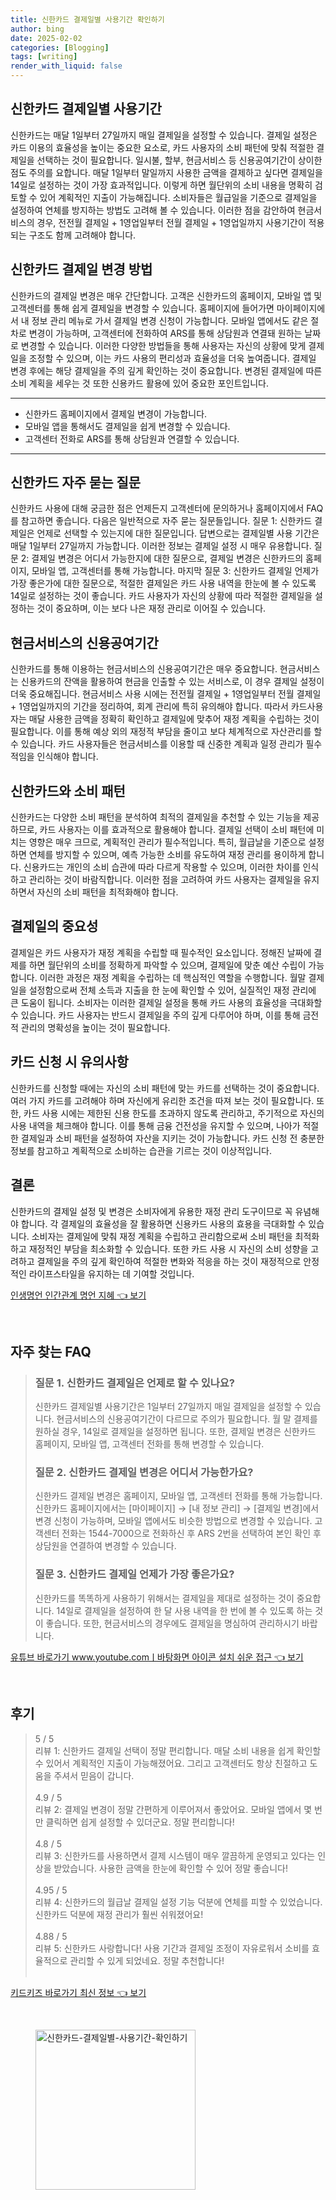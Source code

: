 ```yaml
---
title: 신한카드 결제일별 사용기간 확인하기
author: bing
date: 2025-02-02
categories: [Blogging]
tags: [writing]
render_with_liquid: false
---
```



<h2 id='신한카드_결제일별_사용기간'>신한카드 결제일별 사용기간</h2>

<p>신한카드는 매달 1일부터 27일까지 매일 결제일을 설정할 수 있습니다. 결제일 설정은 카드 이용의 효율성을 높이는 중요한 요소로, 카드 사용자의 소비 패턴에 맞춰 적절한 결제일을 선택하는 것이 필요합니다. 일시불, 할부, 현금서비스 등 신용공여기간이 상이한 점도 주의를 요합니다. 매달 1일부터 말일까지 사용한 금액을 결제하고 싶다면 결제일을 14일로 설정하는 것이 가장 효과적입니다. 이렇게 하면 월단위의 소비 내용을 명확히 검토할 수 있어 계획적인 지출이 가능해집니다. 소비자들은 월급일을 기준으로 결제일을 설정하여 연체를 방지하는 방법도 고려해 볼 수 있습니다. 이러한 점을 감안하여 현금서비스의 경우, 전전월 결제일 + 1영업일부터 전월 결제일 + 1영업일까지 사용기간이 적용되는 구조도 함께 고려해야 합니다.</p>

<h2 id='신한카드_결제일_변경방법'>신한카드 결제일 변경 방법</h2>

<p>신한카드의 결제일 변경은 매우 간단합니다. 고객은 신한카드의 홈페이지, 모바일 앱 및 고객센터를 통해 쉽게 결제일을 변경할 수 있습니다. 홈페이지에 들어가면 마이페이지에서 내 정보 관리 메뉴로 가서 결제일 변경 신청이 가능합니다. 모바일 앱에서도 같은 절차로 변경이 가능하며, 고객센터에 전화하여 ARS를 통해 상담원과 연결돼 원하는 날짜로 변경할 수 있습니다. 이러한 다양한 방법들을 통해 사용자는 자신의 상황에 맞게 결제일을 조정할 수 있으며, 이는 카드 사용의 편리성과 효율성을 더욱 높여줍니다. 결제일 변경 후에는 해당 결제일을 주의 깊게 확인하는 것이 중요합니다. 변경된 결제일에 따른 소비 계획을 세우는 것 또한 신용카드 활용에 있어 중요한 포인트입니다.</p>

<hr />

<ul>
    <li>신한카드 홈페이지에서 결제일 변경이 가능합니다.</li>
    <li>모바일 앱을 통해서도 결제일을 쉽게 변경할 수 있습니다.</li>
    <li>고객센터 전화로 ARS를 통해 상담원과 연결할 수 있습니다.</li>
</ul>

<hr />

<h2 id='신한카드_자주_묻는_질문'>신한카드 자주 묻는 질문</h2>

<p>신한카드 사용에 대해 궁금한 점은 언제든지 고객센터에 문의하거나 홈페이지에서 FAQ를 참고하면 좋습니다. 다음은 일반적으로 자주 묻는 질문들입니다. 질문 1: 신한카드 결제일은 언제로 선택할 수 있는지에 대한 질문입니다. 답변으로는 결제일별 사용 기간은 매달 1일부터 27일까지 가능합니다. 이러한 정보는 결제일 설정 시 매우 유용합니다. 질문 2: 결제일 변경은 어디서 가능한지에 대한 질문으로, 결제일 변경은 신한카드의 홈페이지, 모바일 앱, 고객센터를 통해 가능합니다. 마지막 질문 3: 신한카드 결제일 언제가 가장 좋은가에 대한 질문으로, 적절한 결제일은 카드 사용 내역을 한눈에 볼 수 있도록 14일로 설정하는 것이 좋습니다. 카드 사용자가 자신의 상황에 따라 적절한 결제일을 설정하는 것이 중요하며, 이는 보다 나은 재정 관리로 이어질 수 있습니다.</p>

<h2 id='현금서비스_신용공여기간'>현금서비스의 신용공여기간</h2>

<p>신한카드를 통해 이용하는 현금서비스의 신용공여기간은 매우 중요합니다. 현금서비스는 신용카드의 잔액을 활용하여 현금을 인출할 수 있는 서비스로, 이 경우 결제일 설정이 더욱 중요해집니다. 현금서비스 사용 시에는 전전월 결제일 + 1영업일부터 전월 결제일 + 1영업일까지의 기간을 정리하여, 회계 관리에 특히 유의해야 합니다. 따라서 카드사용자는 매달 사용한 금액을 정확히 확인하고 결제일에 맞추어 재정 계획을 수립하는 것이 필요합니다. 이를 통해 예상 외의 재정적 부담을 줄이고 보다 체계적으로 자산관리를 할 수 있습니다. 카드 사용자들은 현금서비스를 이용할 때 신중한 계획과 일정 관리가 필수적임을 인식해야 합니다.</p>

<h2 id='신한카드와_소비_패턴'>신한카드와 소비 패턴</h2>

<p>신한카드는 다양한 소비 패턴을 분석하여 최적의 결제일을 추천할 수 있는 기능을 제공하므로, 카드 사용자는 이를 효과적으로 활용해야 합니다. 결제일 선택이 소비 패턴에 미치는 영향은 매우 크므로, 계획적인 관리가 필수적입니다. 특히, 월급날을 기준으로 설정하면 연체를 방지할 수 있으며, 예측 가능한 소비를 유도하여 재정 관리를 용이하게 합니다. 신용카드는 개인의 소비 습관에 따라 다르게 작용할 수 있으며, 이러한 차이를 인식하고 관리하는 것이 바람직합니다. 이러한 점을 고려하여 카드 사용자는 결제일을 유지하면서 자신의 소비 패턴을 최적화해야 합니다.</p>

<h2 id='결제일의_중요성'>결제일의 중요성</h2>

<p>결제일은 카드 사용자가 재정 계획을 수립할 때 필수적인 요소입니다. 정해진 날짜에 결제를 하면 월단위의 소비를 정확하게 파악할 수 있으며, 결제일에 맞춘 예산 수립이 가능합니다. 이러한 과정은 재정 계획을 수립하는 데 핵심적인 역할을 수행합니다. 월말 결제일을 설정함으로써 전체 소득과 지출을 한 눈에 확인할 수 있어, 실질적인 재정 관리에 큰 도움이 됩니다. 소비자는 이러한 결제일 설정을 통해 카드 사용의 효율성을 극대화할 수 있습니다. 카드 사용자는 반드시 결제일을 주의 깊게 다루어야 하며, 이를 통해 금전적 관리의 명확성을 높이는 것이 필요합니다.</p>

<h2 id='카드_신청시_유의사항'>카드 신청 시 유의사항</h2>

<p>신한카드를 신청할 때에는 자신의 소비 패턴에 맞는 카드를 선택하는 것이 중요합니다. 여러 가지 카드를 고려해야 하며 자신에게 유리한 조건을 따져 보는 것이 필요합니다. 또한, 카드 사용 시에는 제한된 신용 한도를 초과하지 않도록 관리하고, 주기적으로 자신의 사용 내역을 체크해야 합니다. 이를 통해 금융 건전성을 유지할 수 있으며, 나아가 적절한 결제일과 소비 패턴을 설정하여 자산을 지키는 것이 가능합니다. 카드 신청 전 충분한 정보를 참고하고 계획적으로 소비하는 습관을 기르는 것이 이상적입니다.</p>

<h2 id='결론'>결론</h2>

<p>신한카드의 결제일 설정 및 변경은 소비자에게 유용한 재정 관리 도구이므로 꼭 유념해야 합니다. 각 결제일의 효율성을 잘 활용하면 신용카드 사용의 효용을 극대화할 수 있습니다. 소비자는 결제일에 맞춰 재정 계획을 수립하고 관리함으로써 소비 패턴을 최적화하고 재정적인 부담을 최소화할 수 있습니다. 또한 카드 사용 시 자신의 소비 성향을 고려하고 결제일을 주의 깊게 확인하여 적절한 변화와 적응을 하는 것이 재정적으로 안정적인 라이프스타일을 유지하는 데 기여할 것입니다.</p>


<p><a class="click-button" title="인생명언 인간관계 명언 지혜" href="https://blackassets.github.io/posts/%EC%9D%B8%EC%83%9D%EB%AA%85%EC%96%B8-%EC%9D%B8%EA%B0%84%EA%B4%80%EA%B3%84-%EB%AA%85%EC%96%B8-%EC%A7%80%ED%98%9C/" rel="dofollow">인생명언 인간관계 명언 지혜 👈 보기</a></p><br>
<h2 id='자주_찾는_FAQ'>자주 찾는 FAQ</h2>
<div itemscope="" itemtype="https://schema.org/FAQPage"> 
<blockquote> 
<div itemscope="" itemprop="mainEntity" itemtype="https://schema.org/Question"> 
<h3 itemprop="name">질문 1. 신한카드 결제일은 언제로 할 수 있나요?</h3> 
<div itemscope="" itemprop="acceptedAnswer" itemtype="https://schema.org/Answer"> 
<span itemprop="text"> 
<p>신한카드 결제일별 사용기간은 1일부터 27일까지 매일 결제일을 설정할 수 있습니다. 현금서비스의 신용공여기간이 다르므로 주의가 필요합니다. 월 말 결제를 원하실 경우, 14일로 결제일을 설정하면 됩니다. 또한, 결제일 변경은 신한카드 홈페이지, 모바일 앱, 고객센터 전화를 통해 변경할 수 있습니다.</p> 
</span> 
</div> 
</div> 

<div itemscope="" itemprop="mainEntity" itemtype="https://schema.org/Question"> 
<h3 itemprop="name">질문 2. 신한카드 결제일 변경은 어디서 가능한가요?</h3> 
<div itemscope="" itemprop="acceptedAnswer" itemtype="https://schema.org/Answer"> 
<span itemprop="text"> 
<p>신한카드 결제일 변경은 홈페이지, 모바일 앱, 고객센터 전화를 통해 가능합니다. 신한카드 홈페이지에서는 [마이페이지] → [내 정보 관리] → [결제일 변경]에서 변경 신청이 가능하며, 모바일 앱에서도 비슷한 방법으로 변경할 수 있습니다. 고객센터 전화는 1544-7000으로 전화하신 후 ARS 2번을 선택하여 본인 확인 후 상담원을 연결하여 변경할 수 있습니다.</p> 
</span> 
</div> 
</div> 

<div itemscope="" itemprop="mainEntity" itemtype="https://schema.org/Question"> 
<h3 itemprop="name">질문 3. 신한카드 결제일 언제가 가장 좋은가요?</h3> 
<div itemscope="" itemprop="acceptedAnswer" itemtype="https://schema.org/Answer"> 
<span itemprop="text"> 
<p>신한카드를 똑똑하게 사용하기 위해서는 결제일을 제대로 설정하는 것이 중요합니다. 14일로 결제일을 설정하여 한 달 사용 내역을 한 번에 볼 수 있도록 하는 것이 좋습니다. 또한, 현금서비스의 경우에도 결제일을 명심하여 관리하시기 바랍니다.</p> 
</span> 
</div> 
</div> 
</blockquote> 
</div>
<p><a class="click-button" title="유튜브 바로가기 www.youtube.comㅣ바탕화면 아이콘 설치 쉬운 접근" href="https://blackassets.github.io/posts/%EC%9C%A0%ED%8A%9C%EB%B8%8C-%EB%B0%94%EB%A1%9C%EA%B0%80%EA%B8%B0-www.youtube.com%E3%85%A3%EB%B0%94%ED%83%95%ED%99%94%EB%A9%B4-%EC%95%84%EC%9D%B4%EC%BD%98-%EC%84%A4%EC%B9%98-%EC%89%AC%EC%9A%B4-%EC%A0%91%EA%B7%BC/" rel="dofollow">유튜브 바로가기 www.youtube.comㅣ바탕화면 아이콘 설치 쉬운 접근 👈 보기</a></p><br>
<h2 id='후기'>후기</h2>
<div itemscope itemtype="https://schema.org/Product">
  <blockquote>
  <div itemprop="review" itemscope itemtype="https://schema.org/Review">
      <div itemprop="reviewRating" itemscope itemtype="https://schema.org/Rating"> <span itemprop="ratingValue">5</span> / <span itemprop="bestRating">5</span> </div>
      <span itemprop="reviewBody">리뷰 1: 신한카드 결제일 선택이 정말 편리합니다. 매달 소비 내용을 쉽게 확인할 수 있어서 계획적인 지출이 가능해졌어요. 그리고 고객센터도 항상 친절하고 도움을 주셔서 믿음이 갑니다.</span>
  </div>
  <br>
  <div itemprop="review" itemscope itemtype="https://schema.org/Review">
      <div itemprop="reviewRating" itemscope itemtype="https://schema.org/Rating"> <span itemprop="ratingValue">4.9</span> / <span itemprop="bestRating">5</span> </div>
      <span itemprop="reviewBody">리뷰 2: 결제일 변경이 정말 간편하게 이루어져서 좋았어요. 모바일 앱에서 몇 번만 클릭하면 쉽게 설정할 수 있더군요. 정말 편리합니다!</span>
  </div>
  <br>
  <div itemprop="review" itemscope itemtype="https://schema.org/Review">
      <div itemprop="reviewRating" itemscope itemtype="https://schema.org/Rating"> <span itemprop="ratingValue">4.8</span> / <span itemprop="bestRating">5</span> </div>
      <span itemprop="reviewBody">리뷰 3: 신한카드를 사용하면서 결제 시스템이 매우 깔끔하게 운영되고 있다는 인상을 받았습니다. 사용한 금액을 한눈에 확인할 수 있어 정말 좋습니다!</span>
  </div>
  <br>
  <div itemprop="review" itemscope itemtype="https://schema.org/Review">
      <div itemprop="reviewRating" itemscope itemtype="https://schema.org/Rating"> <span itemprop="ratingValue">4.95</span> / <span itemprop="bestRating">5</span> </div>
      <span itemprop="reviewBody">리뷰 4: 신한카드의 월급날 결제일 설정 기능 덕분에 연체를 피할 수 있었습니다. 신한카드 덕분에 재정 관리가 훨씬 쉬워졌어요!</span>
  </div>
  <br>
  <div itemprop="review" itemscope itemtype="https://schema.org/Review">
      <div itemprop="reviewRating" itemscope itemtype="https://schema.org/Rating"> <span itemprop="ratingValue">4.88</span> / <span itemprop="bestRating">5</span> </div>
      <span itemprop="reviewBody">리뷰 5: 신한카드 사랑합니다! 사용 기간과 결제일 조정이 자유로워서 소비를 효율적으로 관리할 수 있게 되었네요. 정말 추천합니다!</span>
  </div>
  <br>
  </blockquote>
</div>
<p><a class="click-button" title="키드키즈 바로가기 최신 정보" href="https://blackassets.github.io/posts/%ED%82%A4%EB%93%9C%ED%82%A4%EC%A6%88-%EB%B0%94%EB%A1%9C%EA%B0%80%EA%B8%B0-%EC%B5%9C%EC%8B%A0-%EC%A0%95%EB%B3%B4/" rel="dofollow">키드키즈 바로가기 최신 정보 👈 보기</a></p><br>
<figure class="image"><img src="https://blackassets.github.io/assets/img/thumbnail/신한카드-결제일별-사용기간-확인하기.webp" alt="신한카드-결제일별-사용기간-확인하기" width="256" height="256"></figure>